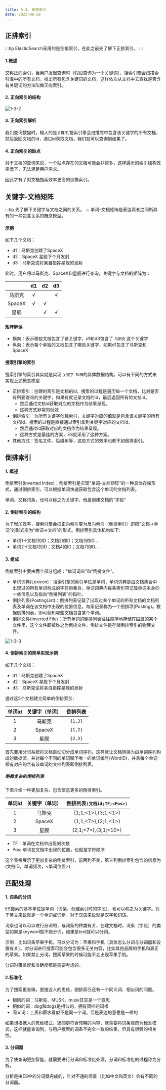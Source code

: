 ```yaml
---
title: 5-4. 倒排索引
date: 2023-06-29
---
```


## 正排索引
:::tip
ElasticSearch采用的是倒排索引，在此之前先了解下正排索引。
:::
#### 1.概述
又称正向索引，当用户发起查询时（假设查询为一个关键词），搜索引擎会扫描索引库中的所有文档，找出所有包含关键词的文档，这样依次从文档中去查找是否含有关键词的方法叫做正向索引。

#### 2. 正向索引的结构
![1-3-2](/img/sql/es/1-3-2.jpg)

#### 3. 正向索引解析
我们查询数据时，输入的是`关键字`,搜索引擎会扫描库中包含该关键字的所有文档，然后返回文档的id，通过id获取文档，我们就可以查询到结果了。


#### 4. 正向索引的缺点
对于文档的查询来说，一个站点存在的文档可能会非常多，这样遍历的索引结构效率低下，无法满足用户需求。

因此才有了对文档搜索效率更高的倒排索引。

## 关键字-文档矩阵
:::tip
先了解下关键字与文档之间的关系。
:::
单词-文档矩阵是表达两者之间所具有的一种包含关系的概念模型。

#### 示例
如下几个文档：
- d1：马斯克创建了SpaceX
- d2：SpaceX 星舰下个月发射
- d3：马斯克说将亲自指挥星舰的发射

此时，用户将以马斯克、SpaceX和星舰进行查询，关键字与文档的矩阵为：

| |d1|d2|d3|
|:--:|:--:|:--:|:--:|
|马斯克|√||√|
|SpaceX|√|√||
|星舰||√|√|

#### 矩阵解读
- 横向：表示哪些文档包含了该关键字，d1和d3包含了 `马斯克` 这个关键字
- 纵向：表示每个单独的文档包含了哪些关键字，如果d1包含了马斯克和SpaceX

#### 搜索引擎的索引
搜索引擎的索引其实就是实现 `关键字-矩阵`的具体数据结构。可以有不同的方式来实现上述概念模型
- 正排索引：创建的索引是文档的id，搜索的过程是遍历每一个文档，比对是否有所要查询的关键字，如果有就记录文档的id，最后返回所有的文档id。
    - 然后通过文档id获取对应的文档作为结果呈现。
    - 这种方式非常的低效
- 倒排索引：为所有关键字创建索引，关键字对应的值就是包含该关键字的所有文档id。搜索的过程是直接通过索引拿到关键字对应的文档id。
    - 然后通过id获取对应的文档作为结果呈现。
    - 这种方式是最佳的方案，ES就采用了这种方案。
- 其他方式：签名文件、后缀树等，这些方式的效率也都不如倒排索引。


## 倒排索引
#### 1. 概述
倒排索引(Inverted Index)：倒排索引是实现“单词-文档矩阵”的一种具体存储形式，通过倒排索引，可以根据单词快速获取包含这个单词的文档列表。

单词，又称词条，也可以称之为关键字，他是创建文档的“字段“

#### 2. 倒排索引的结构
为了增加效率，搜索引擎会把正向索引变为反向索引（倒排索引）即把“文档→单词”的形式变为“单词→文档”的形式。倒排索引具体机构如下:
- 单词1→文档1的ID；文档2的ID；文档3的ID…
- 单词2→文档1的ID；文档4的ID；文档7的ID…

#### 3. 组成
倒排索引主要由两个部分组成：“单词词典”和“倒排文件”。
- 单词词典(Lexicon)：搜索引擎的索引单位是单词，单词词典是由文档集合中出现过的所有单词构成的字符串集合，单词词典内每条索引项记载单词本身的一些信息以及指向“倒排列表”的指针。
- 倒排列表(PostingList)：倒排列表记载了出现过某个单词的所有文档的文档列表及单词在该文档中出现的位置信息，每条记录称为一个倒排项(Posting)。根据倒排列表，即可获知哪些文档包含某个单词。
- 倒排文件(Inverted File)：所有单词的倒排列表往往顺序地存储在磁盘的某个文件里，这个文件即被称之为倒排文件，倒排文件是存储倒排索引的物理文件。

![1-3-3](/img/sql/es/1-3-3.jpg)

#### 4. 倒排索引的简单实现示例
如下几个文档：
- d1：马斯克创建了SpaceX
- d2：SpaceX 星舰下个月发射
- d3：马斯克说将亲自指挥星舰的发射

通过这5个文档建立简单的倒排索引:

|单词id|关键字（单词）|倒排列表|
|:--:|:--:|:--:|
|1|马斯克|`{1,3}`|
|2|SpaceX|`{1,2}`|
|3|星舰|`{2,3}`|

首先要用分词系统将文档自动切分成单词序列，这样就让文档转换为由单词序列构成的数据流，并对每个不同的单词赋予唯一的单词编号(WordID)，并且每个单词都有对应的含有该单词的文档列表即倒排列表。

##### 略微复杂的倒排列表
下面介绍一种更加复杂，包含信息更多的倒排索引。

|单词id|关键字（单词）|倒排列表`(文档id;TF;<Pos>)`|
|:--:|:--:|:--:|
|1|马斯克|(1;1;<1>),(3;1;<1>)|
|2|SpaceX|(1;1;<7>),(2;1;<1>)|
|3|星舰|(2;1;<7>),(3;1;<10>)|

- TF：单词在文档中出现的次数
- Pos: 单词在文档中出现的位置，也就是字符顺序

这个表格展示了更加复杂的倒排索引，前两列不变，第三列倒排索引包含的信息为(文档ID，单词频次，<单词位置>)

## 匹配处理
#### 1. 词条的分词
ES搜索的基本单位是单词（词条，创建索引时的字段），也可以称之为关键字。对于英文来说就是一个单词或词组，对于汉语来说就是汉字和词语。


词条也可以可以进行分词的，与词条的种类有关，创建文档时，词条（字段）的类型如果是keyword就不能分词，如果是text就可以分词。

示例：比如词条苹果手机，可以分词为：苹果和手机（具体怎么分词与分词器和设置有关）。对分词进行搜索可能会包含很多无关内容，比如其他品牌的手机和真正的苹果。如果禁止分词，搜索苹果的时候可能不会出现苹果手机。

分词时覆盖度和准确度都是需要考虑的。

#### 2.标准化
为了搜索更准确，更接近人的思维，倒排索引还有一个同义词、相似词的问题。
- 相同的词：马斯克、MUSK、musk其实是一个意思
- 相似的词：dog和dogs是相似的，拥有同样的词根
- 同义词：工资和薪水看似不是同一个词，但是表达的意思是一样的

如果想根据人的思维模式，返回更符合预期的内容，就需要将词条规范为标准模式，这样就能查询到，与用户搜索的词条不完全一致的结果，但具有很强的相关性。

#### 3. 分词器
为了使查询更加智能，就需要进行分词和标准化处理，分词和标准化的过程称为分析。

分析是由ES中的分词器完成的，针对不通的场景（比如中文和英文）会有不同的分词器。